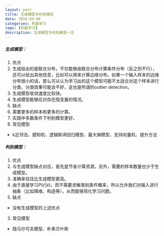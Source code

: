 ```yaml
---
layout: post
title: 生成模型与判别模型
date: 2018-04-08
categories: 机器学习
tags: [机器学习]
description: 生成模型与判别模型一览
---
```


##### 生成模型：
1. 优点
  1. 生成给出的是联合分布，不仅能够由联合分布计算条件分布（反之则不行），还可以给出其他信息，比如可以用来计算边缘分布。如果一个输入样本的边缘分布很小的话，那么可以认为学习出的这个模型可能不太适合对这个样本进行分类，分类效果可能会不好，这也是所谓的outlier detection。
  2. 生成模型收敛速度比较快。
  3. 生成模型能够应对存在隐变量的情况。
2. 缺点
  1. 需要更多的样本和更多的计算。
  2. 实践中多数条件下判别模型更好。
3. 常见模型
  - k近邻法、感知机、逻辑斯谛回归模型、最大熵模型、支持向量机、提升方法

##### 判别模型：
1. 优点
  1. 与生成模型缺点对应，首先是节省计算资源，另外，需要的样本数量也少于生成模型。
  2. 准确率往往比生成模型更高。
  3. 由于直接学习$P(\tilde{c}|\tilde{x} )$，而不需要求解类别条件概率，所以允许我们对输入进行抽象（比如降维、构造等），从而能够简化学习问题。
2. 缺点
  - 没有生成模型的上述优点
3. 常见模型
  - 隐马尔可夫模型、朴素贝叶斯
